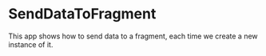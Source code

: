 # SendDataToFragment

This app shows 
how to send data
to a fragment, 
each time we create
a new instance of it.
